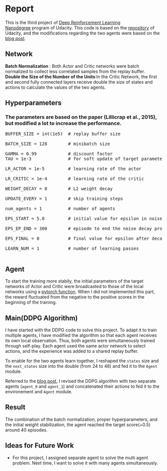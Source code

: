 # Report
This is the third project of [Deep Reinforcement Learning Nanodegree](https://www.udacity.com/course/deep-reinforcement-learning-nanodegree--nd893) program of Udacity. This code is based on the [repository](https://github.com/udacity/deep-reinforcement-learning/tree/master/ddpg-pendulum) of Udacity, and the modifications regarding the two agents were based on the [blog post](https://opensourcelibs.com/lib/deeprl-p3-collaboration-competition).

## Network
**Batch Normalization** : Both Actor and Critic networks were batch normalized to collect less correlated samples from the replay buffer.<br/>
**Double the Size of the Number of the Units**:In the Critic Network, the first and second fully connected layers receive double the size of states and actions to calculate the values of the two agents.<br/>

## Hyperparameters
### The parameters are based on the paper (Lillicrap et al., 2015), but modified a lot to increase the performance.
<pre>
BUFFER_SIZE = int(1e5)  # replay buffer size<br/>
BATCH_SIZE = 128        # minibatch size<br/>
GAMMA = 0.99            # discount factor
TAU = 1e-3              # for soft update of target parameters<br/>
LR_ACTOR = 1e-5         # learning rate of the actor <br/>
LR_CRITIC = 1e-4        # learning rate of the critic<br/>
WEIGHT_DECAY = 0        # L2 weight decay<br/>
UPDATE_EVERY = 1        # skip training steps<br/>
num_agents = 1          # number of agents<br/>
EPS_START = 5.0         # initial value for epsilon in noise decay process in Agent.act()<br/>
EPS_EP_END = 300        # episode to end the noise decay process<br/>
EPS_FINAL = 0           # final value for epsilon after decay<br/>
LEARN_NUM = 1           # number of learning passes<br/>
</pre>

## Agent
To start the training more stabily, the initial parameters of the target networks of Actor and Critic were broadcasted to those of the local networks using a [pytorch function](https://pytorch.org/docs/stable/generated/torch.Tensor.copy_.html). When I did not implemented this part, the reward fluctuated from the negative to the positive scores in the beginning of the training. 

## Main(DDPG Algorithm)
I have started with the DDPG code to solve this project. To adapt it to train multiple agents, I have modified the algorithm so that each agent receives its own local observation. Thus, both agents were simultaneously trained through self-play. Each agent used the same actor network to select actions, and the experience was added to a shared replay buffer.

To enable for the two agents learn together, I reshaped the ``states`` size and the ``next_states`` size into the double (from 24 to 48) and fed it to the ``Agent`` module.

Referred to the [blog post](https://opensourcelibs.com/lib/deeprl-p3-collaboration-competition), I revised the DDPG algorithm with two separate agents (``agent_0`` and ``agent_1``) and concatenated their actions to fed it to the environement and ``Agent`` module.

## Result
The combination of the batch normalization, proper hyperparameters, and the initial weight stabilization, the agent reached the target score(+0.5) around 40 episodes.

## Ideas for Future Work
* For this project, I assigned separate agent to solve the multi agent problem. Next time, I want to solve it with many agents simultaneously.
